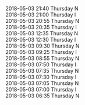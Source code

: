 2018-05-03 21:40 Thursday  N  
2018-05-03 21:00 Thursday  I  
2018-05-03 20:55 Thursday  N  
2018-05-03 20:35 Thursday  I  
2018-05-03 12:35 Thursday  N  
2018-05-03 12:30 Thursday  I  
2018-05-03 09:30 Thursday  N  
2018-05-03 09:25 Thursday  I  
2018-05-03 08:55 Thursday  N  
2018-05-03 07:50 Thursday  I  
2018-05-03 07:35 Thursday  N  
2018-05-03 07:30 Thursday  I  
2018-05-03 07:05 Thursday  N  
2018-05-03 07:00 Thursday  I  
2018-05-03 06:35 Thursday  N  
